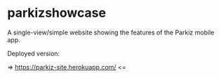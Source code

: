 # parkizshowcase

A single-view/simple website showing the features of the Parkiz mobile app.

Deployed version:

=> https://parkiz-site.herokuapp.com/ <=
